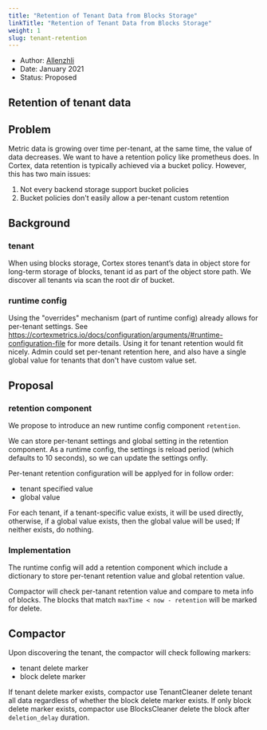 ```yaml
---
title: "Retention of Tenant Data from Blocks Storage"
linkTitle: "Retention of Tenant Data from Blocks Storage"
weight: 1
slug: tenant-retention
---
```


- Author: [Allenzhli](https://github.com/Allenzhli)
- Date: January 2021
- Status: Proposed

## Retention of tenant data

## Problem

Metric data is growing over time per-tenant, at the same time, the value of data decreases. We want to have a retention policy like prometheus does. In Cortex, data retention is typically achieved via a bucket policy. However, this has two main issues:

1. Not every backend storage support bucket policies
2. Bucket policies don't easily allow a per-tenant custom retention

## Background

### tenant
When using blocks storage, Cortex stores tenant’s data in object store for long-term storage of blocks, tenant id as part of the object store path. We discover all tenants via scan the root dir of bucket.

### runtime config
Using the "overrides" mechanism (part of runtime config) already allows for per-tenant settings. See https://cortexmetrics.io/docs/configuration/arguments/#runtime-configuration-file for more details. Using it for tenant retention would fit nicely. Admin could set per-tenant retention here, and also have a single global value for tenants that don't have custom value set.

## Proposal

### retention component

We propose to introduce an new runtime config component `retention`.

We can store per-tenant settings and global setting in the retention component. As a runtime config, the settings is reload period (which defaults to 10 seconds), so we can update the settings onfly.

Per-tenant retention configuration will be applyed for in follow order:

* tenant specified value
* global value

For each tenant, if a tenant-specific value exists, it will be used directly, otherwise, if a global value exists, then the global value will be used; If neither exists, do nothing.

### Implementation

The runtime config will add a retention component which include a dictionary to store per-tenant retention value and global retention value.

Compactor will check per-tanant retention value and compare to meta info of blocks. The blocks that match `maxTime < now - retention` will be marked for delete.

## Compactor

Upon discovering the tenant, the compactor will check following markers:

- tenant delete marker
- block delete marker

If tenant delete marker exists, compactor use TenantCleaner delete tenant all data regardless of whether the block delete marker exists.
If only block delete marker exists, compactor use BlocksCleaner delete the block after `deletion_delay` duration.